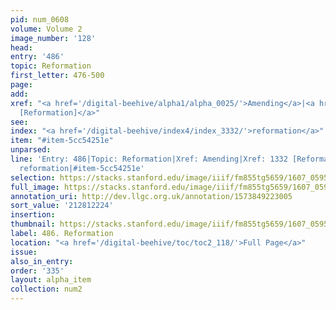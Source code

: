 ```yaml
---
pid: num_0608
volume: Volume 2
image_number: '128'
head:
entry: '486'
topic: Reformation
first_letter: 476-500
page:
add:
xref: "<a href='/digital-beehive/alpha1/alpha_0025/'>Amending</a>|<a href='/digital-beehive/num6/num_1872/'>1332
  [Reformation]</a>"
see:
index: "<a href='/digital-beehive/index4/index_3332/'>reformation</a>"
item: "#item-5cc54251e"
unparsed:
line: 'Entry: 486|Topic: Reformation|Xref: Amending|Xref: 1332 [Reformation]|Index:
  reformation|#item-5cc54251e'
selection: https://stacks.stanford.edu/image/iiif/fm855tg5659/1607_0595/788,2224,2907,883/full/0/default.jpg
full_image: https://stacks.stanford.edu/image/iiif/fm855tg5659/1607_0595/full/full/0/default.jpg
annotation_uri: http://dev.llgc.org.uk/annotation/1573849223005
sort_value: '212812224'
insertion:
thumbnail: https://stacks.stanford.edu/image/iiif/fm855tg5659/1607_0595/788,2224,600,180/250,/0/default.jpg
label: 486. Reformation
location: "<a href='/digital-beehive/toc/toc2_118/'>Full Page</a>"
issue:
also_in_entry:
order: '335'
layout: alpha_item
collection: num2
---
```

